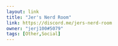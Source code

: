 ```yaml
---
layout: link
title: "Jer's Nerd Room"
link: https://discord.me/jers-nerd-room
owner: "jerj100#5079"
tags: [Other,Social]
---
```

